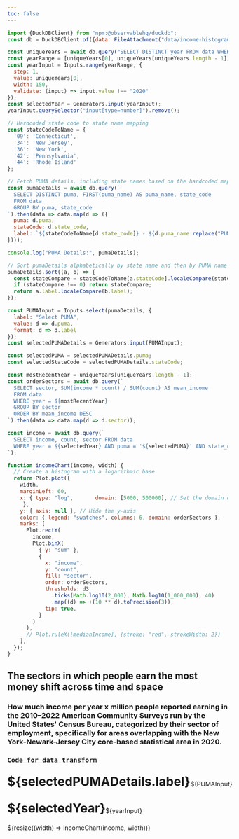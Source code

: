 ```yaml
---
toc: false
---
```


```js
import {DuckDBClient} from "npm:@observablehq/duckdb";
const db = DuckDBClient.of({data: FileAttachment("data/income-histogram-historical-new-york-area.parquet")});
```

```js
const uniqueYears = await db.query("SELECT DISTINCT year FROM data WHERE year BETWEEN 2010 AND 2022 ORDER BY year").then(data => data.map(d => d.year));
const yearRange = [uniqueYears[0], uniqueYears[uniqueYears.length - 1]];
const yearInput = Inputs.range(yearRange, {
  step: 1,
  value: uniqueYears[0],
  width: 150,
  validate: (input) => input.value !== "2020"
});
const selectedYear = Generators.input(yearInput);
yearInput.querySelector("input[type=number]").remove();
```


```js
// Hardcoded state code to state name mapping
const stateCodeToName = {
  '09': 'Connecticut',
  '34': 'New Jersey',
  '36': 'New York',
  '42': 'Pennsylvania',
  '44': 'Rhode Island'
};

// Fetch PUMA details, including state names based on the hardcoded map
const pumaDetails = await db.query(`
  SELECT DISTINCT puma, FIRST(puma_name) AS puma_name, state_code
  FROM data
  GROUP BY puma, state_code
`).then(data => data.map(d => ({
  puma: d.puma,
  stateCode: d.state_code,
  label: `${stateCodeToName[d.state_code]} - ${d.puma_name.replace("PUMA", "").trim()}`
})));

console.log("PUMA Details:", pumaDetails);

// Sort pumaDetails alphabetically by state name and then by PUMA name
pumaDetails.sort((a, b) => {
  const stateCompare = stateCodeToName[a.stateCode].localeCompare(stateCodeToName[b.stateCode]);
  if (stateCompare !== 0) return stateCompare;
  return a.label.localeCompare(b.label);
});
```

```js
const PUMAInput = Inputs.select(pumaDetails, {
  label: "Select PUMA",
  value: d => d.puma,
  format: d => d.label
});
const selectedPUMADetails = Generators.input(PUMAInput);
```

```js
const selectedPUMA = selectedPUMADetails.puma;
const selectedStateCode = selectedPUMADetails.stateCode;
```

```js
const mostRecentYear = uniqueYears[uniqueYears.length - 1];
const orderSectors = await db.query(`
  SELECT sector, SUM(income * count) / SUM(count) AS mean_income
  FROM data
  WHERE year = ${mostRecentYear}
  GROUP BY sector
  ORDER BY mean_income DESC
`).then(data => data.map(d => d.sector));
```

```js
const income = await db.query(`
  SELECT income, count, sector FROM data
  WHERE year = ${selectedYear} AND puma = '${selectedPUMA}' AND state_code = '${selectedStateCode}'
`);
```

<!-- ```js
const medianIncome = await db.query(`
  SELECT
    quantile_cont(0.5) WITHIN GROUP (ORDER BY income) AS median_income
  FROM data
  WHERE year = ${selectedYear} AND puma = '${selectedPUMA}' AND state_code = '${selectedStateCode}';
`);
``` -->

```js
function incomeChart(income, width) {
  // Create a histogram with a logarithmic base.
  return Plot.plot({
    width,
    marginLeft: 60,
    x: { type: "log",       domain: [5000, 500000], // Set the domain of the x-axis to be fixed between 1000 and 500,000
     },
    y: { axis: null }, // Hide the y-axis
    color: { legend: "swatches", columns: 6, domain: orderSectors },
    marks: [
      Plot.rectY(
        income,
        Plot.binX(
          { y: "sum" },
          {
            x: "income",
            y: "count",
            fill: "sector",
            order: orderSectors,
            thresholds: d3
              .ticks(Math.log10(2_000), Math.log10(1_000_000), 40)
              .map((d) => +(10 ** d).toPrecision(3)),
            tip: true,
          }
        )
      ),
      // Plot.ruleX([medianIncome], {stroke: "red", strokeWidth: 2})
    ],
  });
}
```

<div class="card">
 <h2>The sectors in which people earn the most money shift across time and space</h2>
 <h3>How much income per year x million people reported earning in the 2010–2022 American Community Surveys run by the United States' Census Bureau, categorized by their sector of employment, specifically for areas overlapping with the New York-Newark-Jersey City core-based statistical area in 2020.</h3>
 <h3><code style="font-size: 90%;"><a href="https://github.com/jaanli/exploring_american_community_survey_data/blob/main/american_community_survey/models/public_use_microdata_sample/figures/income-histogram-with-sector-historical-inflation-adjusted-industry-mapped.sql">Code for data transform</a></code></h3>
 <div style="display: flex; align-items: center;">
   <h1 style="margin-top: 0.5rem;">${selectedPUMADetails.label}</h1>
   ${PUMAInput}
 </div>
 <div style="display: flex; align-items: center;">
   <h1 style="margin-top: 0.5rem;">${selectedYear}</h1>
   ${yearInput}
 </div>
 ${resize((width) => incomeChart(income, width))}
</div>